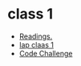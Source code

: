 # class 1
- [Readings.](/classes/class1/Readings.md)
- [lap claas 1](https://github.com/ibrahimfqaisi/snakes-cafe)
- [Code Challenge](https://github.com/ibrahimfqaisi/data-structures-and-algorithms)

